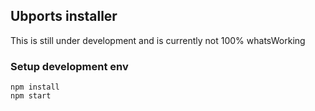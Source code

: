 ## Ubports installer

This is still under development and is currently not 100% whatsWorking

### Setup development env

```
npm install
npm start
```
